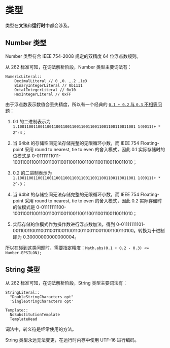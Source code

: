 # 类型

类型在**文法**和**运行时**中都会涉及。

## Number 类型

Number 类型符合 IEEE 754-2008 规定的双精度 64 位浮点数规则。

从 262 标准可知，在词法解析阶段，Number 类型主要词法有：

```text
NumericLiteral::
    DecimalLiteral // 0 ,0. ,.2 ,1e3
    BinaryIntegerLiteral // 0b1111
    OctalIntegerLiteral // 0o10
    HexIntegerLiteral // 0xFF
```

由于浮点数表示数值会丢失精度，所以有一个经典的 [`0.1 + 0.2` 与 `0.3` 不相等问题](http://0.30000000000000004.com/)：

1. 0.1 的二进制表示为 `1.1001100110011001100110011001100110011001100110011001 1(0011)+ * 2^-4`；

2. 当 64bit 的存储空间无法存储完整的无限循环小数，而 IEEE 754 Floating-point 采用 round to nearest, tie to even 的舍入模式，因此 0.1 实际存储时的位模式是 0-01111111011-1001100110011001100110011001100110011001100110011010；

3. 0.2 的二进制表示为 `1.1001100110011001100110011001100110011001100110011001 1(0011)+ * 2^-3`；

4. 当 64bit 的存储空间无法存储完整的无限循环小数，而 IEEE 754 Floating-point 采用 round to nearest, tie to even 的舍入模式，因此 0.2 实际存储时的位模式是 0-01111111100-1001100110011001100110011001100110011001100110011010；

5. 实际存储的位模式作为操作数进行浮点数加法，得到 0-01111111101-0011001100110011001100110011001100110011001100110100。转换为十进制即为 0.30000000000000004。

所以在碰到这类问题时，需要指定精度：`Math.abs(0.1 + 0.2 - 0.3) <= Number.EPSILON);`

## String 类型

从 262 标准可知，在词法解析阶段，String 类型主要词法有：

```text
StringLiteral::
  "DoubleStringCharacters opt"
  'SingleStringCharacters opt'

Template::
  NoSubstitutionTemplate
  TemplateHead
```

词法中，转义符是经常使用的方法。

String 类型永远无法变更，在运行时内存中使用 UTF-16 进行编码。
